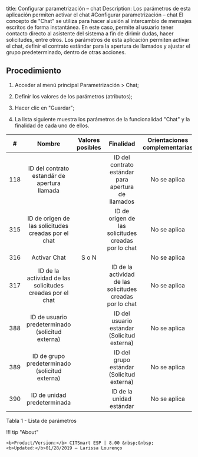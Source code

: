 title:  Configurar parametrización – chat 
Description: Los parámetros de esta aplicación permiten activar el chat 
#Configurar parametrización – chat
El concepto de "Chat" se utiliza para hacer alusión al intercambio de mensajes escritos de forma instantánea. En este caso, permite al usuario tener contacto directo al asistente del sistema a fin de dirimir dudas, hacer solicitudes, entre otros. Los parámetros de esta aplicación permiten activar el chat, definir el contrato estándar para la apertura de llamados y ajustar el grupo predeterminado, dentro de otras acciones.

Procedimiento
-------------

1.  Acceder al menú principal Parametrización \> Chat;

2.  Definir los valores de los parámetros (atributos);

3.  Hacer clic en "Guardar";

4.  La lista siguiente muestra los parámetros de la funcionalidad "Chat" y la
    finalidad de cada uno de ellos.

| **#** |                         **Nombre**                        | **Valores posibles** |                       **Finalidad**                       | **Orientaciones complementarias** |
|:-----:|:---------------------------------------------------------:|:--------------------:|:---------------------------------------------------------:|:---------------------------------:|
|  118  |        ID del contrato estandár de apertura llamada       |                      |     ID del contrato estándar para apertura de llamados    |            No se aplica           |
|  315  |    ID de origen de las solicitudes creadas por el chat    |                      |    ID de origen de las solicitudes creadas por lo chat    |            No se aplica           |
|  316  |                        Activar Chat                       |         S o N        |                                                           |            No se aplica           |
|  317  | ID de la actividad de las solicitudes creadas por el chat |                      | ID de la actividad de las solicitudes creadas por lo chat |            No se aplica           |
|  388  |      ID de usuario predeterminado (solicitud externa)     |                      |        ID del usuario estándar (Solicitud externa)        |            No se aplica           |
|  389  |       ID de grupo predeterminado (solicitud externa)      |                      |         ID del grupo estándar (Solicitud externa)         |            No se aplica           |
|  390  |                ID de unidad predeterminada                |                      |                  ID de la unidad estándar                 |            No se aplica           |

Tabla 1 - Lista de parámetros

!!! tip "About"

    <b>Product/Version:</b> CITSmart ESP | 8.00 &nbsp;&nbsp;
    <b>Updated:</b>01/28/2019 – Larissa Lourenço
